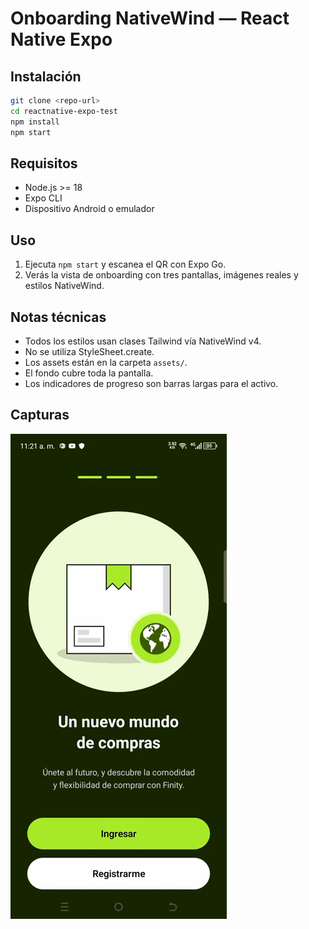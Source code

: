 # Onboarding NativeWind — React Native Expo

## Instalación

```bash
git clone <repo-url>
cd reactnative-expo-test
npm install
npm start
```

## Requisitos

- Node.js >= 18
- Expo CLI
- Dispositivo Android o emulador

## Uso

1. Ejecuta `npm start` y escanea el QR con Expo Go.
2. Verás la vista de onboarding con tres pantallas, imágenes reales y estilos NativeWind.

## Notas técnicas

- Todos los estilos usan clases Tailwind vía NativeWind v4.
- No se utiliza StyleSheet.create.
- Los assets están en la carpeta `assets/`.
- El fondo cubre toda la pantalla.
- Los indicadores de progreso son barras largas para el activo.

## Capturas

![Onboarding principal](./assets/videotest.gif)

